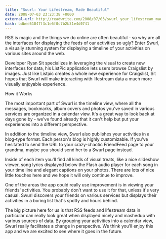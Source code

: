 ```yaml
---
title: "Swurl: Your Lifestream, Made Beautiful"
date: 2008-07-03 23:23:38 +0000
external-url: http://readwrite.com/2008/07/03/swurl_your_lifestream_made_bea
hash: bdbee51847f3c1e6f0c7b2b31e4d0741
---
```


RSS is magic and the things we do online are often beautiful - so why are all the interfaces for displaying the feeds of our activities so ugly?  Enter Swurl, a visually stunning system for displaying a timeline of your activities on various sites around the web.


Developer Ryan Sit specializes in leveraging the visual to create new interfaces for data, his ListPic application lets users browse Craigslist by images.   Just like Listpic creates a whole new experience for Craigslist, Sit hopes that Swurl will make interacting with lifestream data a much more visually enjoyable experience.


How it Works

The most important part of Swurl is the timeline view, where all the messages, bookmarks, album covers and photos you've saved in various services are organized in a calendar view.  It's a great way to look back at days gone by - we've found already that it can't help but put your experiences into a different perspective.


In addition to the timeline view, Swurl also publishes your activities in a blog-type format.  Each person's blog is highly customizable.  If you've hesitated to send the URL to your crazy-chaotic FriendFeed page to your grandma, maybe you should send her to a Swurl page instead.


Inside of each item you'll find all kinds of visual treats, like a nice slideshow viewer, song lyrics displayed below the Flash audio player for each song in your time line and elegant captions on your photos.   There are lots of nice little touches here and we hope it will only continue to improve.


One of the areas the app could really use improvement is in viewing your friends' activities.  You probably don't want to use it for that, unless it's very casual.  Swurl discovers your friends on various services but displays their activities in a boring list that's spotty and hours behind.


The big picture here for us is that RSS feeds and lifestream data in particular can really look great when displayed nicely and mashedup with various sources of data.  By grouping your activities into a calendar view, Swurl really facilitates a change in perspective.  We think you'll enjoy this app and we are excited to see where it goes in the future.
